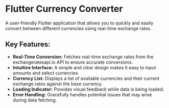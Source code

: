 # Flutter Currency Converter

A user-friendly Flutter application that allows you to quickly and easily convert between different currencies using real-time exchange rates.

## Key Features:

*   **Real-Time Conversion:** Fetches real-time exchange rates from the exchangeratesapi.io API to ensure accurate conversions.
*   **Intuitive Interface:** A simple and clear design makes it easy to input amounts and select currencies.
*   **Currency List:** Displays a list of available currencies and their current exchange rates against the base currency.
*   **Loading Indicator:** Provides visual feedback while data is being loaded.
*   **Error Handling:** Gracefully handles potential issues that may arise during data fetching.